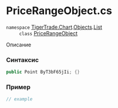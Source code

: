 
# PriceRangeObject.cs
`namespace` [TigerTrade.Chart](../../../../../TigerTrade.Chart.md).[Objects](../../../../../TigerTrade.Chart/Objects.md).[List](../../../../../TigerTrade.Chart/Objects/List.md)  
&nbsp;&nbsp;&nbsp;&nbsp;&nbsp;&nbsp;&nbsp;&nbsp;&nbsp;`class` [PriceRangeObject](../../PriceRangeObject.cs.md)

Описание

### Синтаксис
```csharp
public Point ByT3bF65jIi; {}
```
### Пример  
```csharp
// example
```
